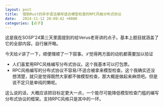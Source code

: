 ```yaml
---
layout: post
title:  借助Rust的异步语法编写适合模型检查的RPC风格分布式协议
date:   2024-11-12 20:09:42 +0800
categories: [点子]
---
```


这是我在SOSP'24第三天里面提到的给Verus老哥讲的点子。基本上题目就涵盖了它的全部内容。自行展开略。

今天给ℒ讲了一下，顺便理顺了一下叙事。ℒ觉得两方面的动机都需要加以验证
* 人们喜爱用RPC风格编写分布式协议。这个我基本可以打包票。
* RPC风格编写的分布式协议不容易/不适合被拿来模型检查。这个我确实还没想清楚，就只是觉得既然大家都不做模型检查，那大概是做起来麻烦吧。但是说不定只是单纯的懒呢。

这么说的话，大概应该把目标定更大一点，一个能尽可能降低模型检查门槛的编写分布式协议的框架。支持RPC风格只是其中的一环。
